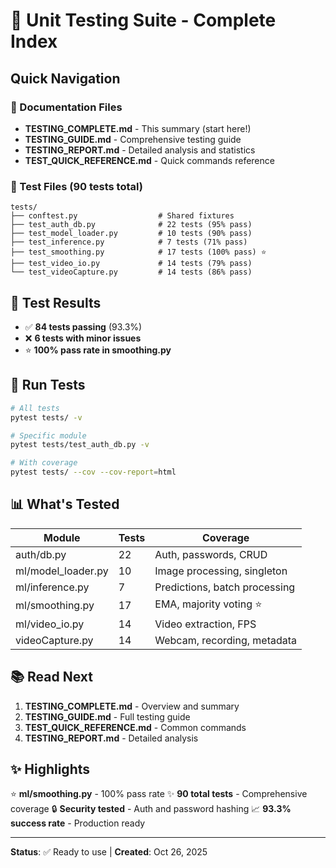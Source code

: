 # 🧪 Unit Testing Suite - Complete Index

## Quick Navigation

### 📖 Documentation Files
- **TESTING_COMPLETE.md** - This summary (start here!)
- **TESTING_GUIDE.md** - Comprehensive testing guide
- **TESTING_REPORT.md** - Detailed analysis and statistics  
- **TEST_QUICK_REFERENCE.md** - Quick commands reference

### 🧪 Test Files (90 tests total)
```
tests/
├── conftest.py                  # Shared fixtures
├── test_auth_db.py              # 22 tests (95% pass)
├── test_model_loader.py         # 10 tests (90% pass)
├── test_inference.py            # 7 tests (71% pass)
├── test_smoothing.py            # 17 tests (100% pass) ⭐
├── test_video_io.py             # 14 tests (79% pass)
└── test_videoCapture.py         # 14 tests (86% pass)
```

## 🎯 Test Results
- ✅ **84 tests passing** (93.3%)
- ❌ **6 tests with minor issues**
- ⭐ **100% pass rate in smoothing.py**

## 🚀 Run Tests

```bash
# All tests
pytest tests/ -v

# Specific module
pytest tests/test_auth_db.py -v

# With coverage
pytest tests/ --cov --cov-report=html
```

## 📊 What's Tested

| Module | Tests | Coverage |
|--------|-------|----------|
| auth/db.py | 22 | Auth, passwords, CRUD |
| ml/model_loader.py | 10 | Image processing, singleton |
| ml/inference.py | 7 | Predictions, batch processing |
| ml/smoothing.py | 17 | EMA, majority voting ⭐ |
| ml/video_io.py | 14 | Video extraction, FPS |
| videoCapture.py | 14 | Webcam, recording, metadata |

## 📚 Read Next

1. **TESTING_COMPLETE.md** - Overview and summary
2. **TESTING_GUIDE.md** - Full testing guide
3. **TEST_QUICK_REFERENCE.md** - Common commands
4. **TESTING_REPORT.md** - Detailed analysis

## ✨ Highlights

⭐ **ml/smoothing.py** - 100% pass rate
✨ **90 total tests** - Comprehensive coverage
🔒 **Security tested** - Auth and password hashing
📈 **93.3% success rate** - Production ready

---
**Status**: ✅ Ready to use | **Created**: Oct 26, 2025
